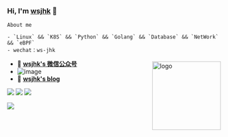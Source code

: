 ### Hi, I'm [wsjhk](https://github.com/wsjhk) 👋

```text
About me

- `Linux` && `K8S` && `Python` && `Golang` && `Database` && `NetWork` && `eBPF`
- wechat：ws-jhk   
```

<img src="https://github-readme-stats.vercel.app/api?username=wsjhk&show_icons=true" alt="logo" height="160" align="right" style="margin: 5px; margin-bottom: 20px;" />

- 🔭  [**wsjhk's 微信公众号**](https://mp.weixin.qq.com/mp/profile_ext?action=home&__biz=MzAxMjk0MTYzNw==&scene=124#wechat_redirect)
- ![image](https://user-images.githubusercontent.com/6111227/126482301-803ebef0-16e7-4eae-92b5-7716fb2b07be.png)
- 📖  [**wsjhk's blog**](https://www.cnblogs.com/wsjhk)

[![](https://raw.githubusercontent.com/wsjhk/wsjhk/main/profile-summary-card-output/nord_dark/0-profile-details.svg)](https://github.com/wsjhk/github-profile-summary-cards)
[![](https://raw.githubusercontent.com/wsjhk/wsjhk/main/profile-summary-card-output/nord_dark/1-repos-per-language.svg)](https://github.com/wsjhk/github-profile-summary-cards)
[![](https://raw.githubusercontent.com/wsjhk/wsjhk/main/profile-summary-card-output/nord_dark/3-stats.svg)](https://github.com/wsjhk/github-profile-summary-cards)

![](https://komarev.com/ghpvc/?username=wsjhk&color=green)

<!---
<img src="https://github-profile-trophy.vercel.app/?username=wsjhk&theme=flat" alt="logo" height="120" align="center" style="margin: auto; margin-bottom: 20px;" />

[![Top Langs](https://github-readme-stats.vercel.app/api/top-langs/?username=wsjhk&layout=compact)](https://github.com/wsjhk/github-readme-stats)
-->
